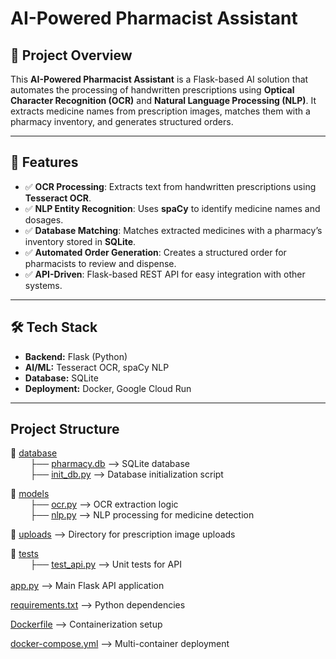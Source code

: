 # AI-Powered Pharmacist Assistant

## 📌 Project Overview
This **AI-Powered Pharmacist Assistant** is a Flask-based AI solution that automates the processing of handwritten prescriptions using **Optical Character Recognition (OCR)** and **Natural Language Processing (NLP)**. It extracts medicine names from prescription images, matches them with a pharmacy inventory, and generates structured orders.

---

## 🚀 Features
- ✅ **OCR Processing**: Extracts text from handwritten prescriptions using **Tesseract OCR**.
- ✅ **NLP Entity Recognition**: Uses **spaCy** to identify medicine names and dosages.
- ✅ **Database Matching**: Matches extracted medicines with a pharmacy’s inventory stored in **SQLite**.
- ✅ **Automated Order Generation**: Creates a structured order for pharmacists to review and dispense.
- ✅ **API-Driven**: Flask-based REST API for easy integration with other systems.

---

## 🛠️ Tech Stack
- **Backend:** Flask (Python)
- **AI/ML:** Tesseract OCR, spaCy NLP
- **Database:** SQLite
- **Deployment:** Docker, Google Cloud Run

---

## Project Structure
 📂 [database](https://github.com/Sara1428/GH-2025-Ideathon-Project/tree/main/database)  <br>
  &nbsp; &nbsp; &nbsp; &nbsp;     ├── [pharmacy.db](https://github.com/Sara1428/GH-2025-Ideathon-Project/blob/main/database/database.db)    --> SQLite database    <br>
  &nbsp; &nbsp; &nbsp; &nbsp;  ├── [init_db.py](https://github.com/Sara1428/GH-2025-Ideathon-Project/blob/main/database/init_db.py)        --> Database initialization script <br>

 📂 [models](https://github.com/Sara1428/GH-2025-Ideathon-Project/tree/main/models)  <br>
&nbsp; &nbsp; &nbsp; &nbsp;   ├── [ocr.py](https://github.com/Sara1428/GH-2025-Ideathon-Project/blob/main/models/ocr.py)           --> OCR extraction logic   <br>
&nbsp; &nbsp; &nbsp; &nbsp;   ├── [nlp.py](https://github.com/Sara1428/GH-2025-Ideathon-Project/blob/main/models/nlp.py)            --> NLP processing for medicine detection    <br>

📂 [uploads](https://github.com/Sara1428/GH-2025-Ideathon-Project/tree/main/uploads)      --> Directory for prescription image uploads  <br>   

📂 [tests](https://github.com/Sara1428/GH-2025-Ideathon-Project/tree/main/tests)  <br>
&nbsp; &nbsp; &nbsp; &nbsp;   ├── [test_api.py](https://github.com/Sara1428/GH-2025-Ideathon-Project/blob/main/tests/test_api.py)       --> Unit tests for API  <br> 
&nbsp; &nbsp; &nbsp; &nbsp;  <br>
[app.py](https://github.com/Sara1428/GH-2025-Ideathon-Project/blob/main/app.py)                   --> Main Flask API application   <br>

[requirements.txt](https://github.com/Sara1428/GH-2025-Ideathon-Project/blob/main/requirements.txt)       --> Python dependencies  <br>

[Dockerfile](https://github.com/Sara1428/GH-2025-Ideathon-Project/blob/main/Dockerfile)               --> Containerization setup <br>

[docker-compose.yml](https://github.com/Sara1428/GH-2025-Ideathon-Project/blob/main/docker-compose.yml)       -->  Multi-container deployment<br>

